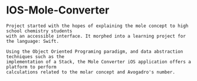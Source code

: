 # IOS-Mole-Converter
	Project started with the hopes of explaining the mole concept to high school chemistry students
	with an accessible interface. It morphed into a learning project for the language: Swift.

	Using the Object Oriented Programing paradigm, and data abstraction techniques such as the 
	implementation of a Stack, the Mole Converter iOS application offers a platform to perform
	calculations related to the molar concept and Avogadro's number.

